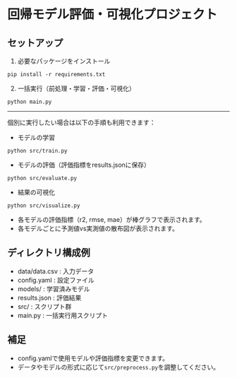 # 回帰モデル評価・可視化プロジェクト

## セットアップ

1. 必要なパッケージをインストール
```
pip install -r requirements.txt
```

2. 一括実行（前処理・学習・評価・可視化）
```
python main.py
```

---

個別に実行したい場合は以下の手順も利用できます：

- モデルの学習
```
python src/train.py
```
- モデルの評価（評価指標をresults.jsonに保存）
```
python src/evaluate.py
```
- 結果の可視化
```
python src/visualize.py
```

- 各モデルの評価指標（r2, rmse, mae）が棒グラフで表示されます。
- 各モデルごとに予測値vs実測値の散布図が表示されます。

## ディレクトリ構成例
- data/data.csv : 入力データ
- config.yaml : 設定ファイル
- models/ : 学習済みモデル
- results.json : 評価結果
- src/ : スクリプト群
- main.py : 一括実行用スクリプト

## 補足
- config.yamlで使用モデルや評価指標を変更できます。
- データやモデルの形式に応じて`src/preprocess.py`を調整してください。
